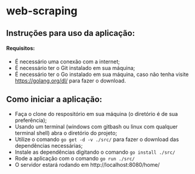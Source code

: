 # web-scraping

## Instruções para uso da aplicação:

#### Requisitos:
  - É necessário uma conexão com a internet;
  - É necessário ter o Git instalado em sua máquina;
  - É necessário ter o Go instalado em sua máquina, caso não tenha visite https://golang.org/dl/ para fazer o download.
  
## Como iniciar a aplicação:
  - Faça o clone do respositório em sua máquina (o diretório é de sua preferência);
  - Usando um terminal (windows com gitbash ou linux com qualquer terminal shell) abra o diretório do projeto;
  - Utilize o comando `go get -d -v ./src/` para fazer o download das dependências necessárias;
  - Instale as dependências digitando o comando `go install ./src/`
  - Rode a aplicação com o comando `go run ./src/`
  - O servidor estará rodando em http://localhost:8080/home/
